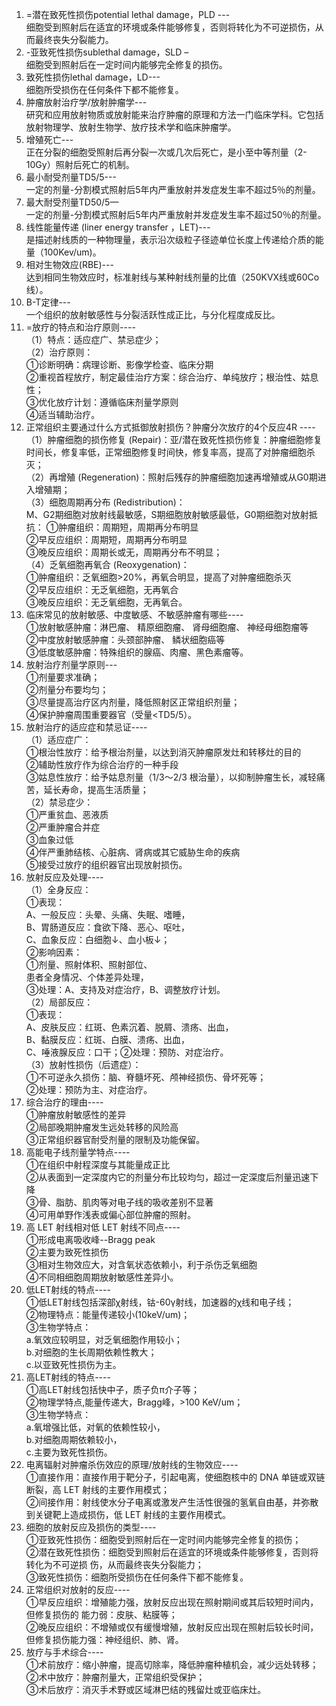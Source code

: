 1. =潜在致死性损伤potential lethal damage，PLD ---  
细胞受到照射后在适宜的环境或条件能够修复，否则将转化为不可逆损伤，从而最终丧失分裂能力。  
2. -亚致死性损伤sublethal damage，SLD –  
细胞受到照射后在一定时间内能够完全修复的损伤。  
3. 致死性损伤lethal damage，LD---  
细胞所受损伤在任何条件下都不能修复。  
4. 肿瘤放射治疗学/放射肿瘤学---  
研究和应用放射物质或放射能来治疗肿瘤的原理和方法一门临床学科。它包括放射物理学、放射生物学、放疗技术学和临床肿瘤学。  
5. 增殖死亡---  
正在分裂的细胞受照射后再分裂一次或几次后死亡，是小至中等剂量（2-10Gy）照射后死亡的机制。  
6. 最小耐受剂量TD5/5---  
一定的剂量-分割模式照射后5年内严重放射并发症发生率不超过5％的剂量。  
7. 最大耐受剂量TD50/5—  
一定的剂量-分割模式照射后5年内严重放射并发症发生率不超过50％的剂量。  
8. 线性能量传递 (liner energy transfer ，LET)---   
是描述射线质的一种物理量，表示沿次级粒子径迹单位长度上传递给介质的能量（100Kev/um)。  
9. 相对生物效应(RBE)---  
达到相同生物效应时，标准射线与某种射线剂量的比值（250KVX线或60Co线）。  
10. B-T定律---  
一个组织的放射敏感性与分裂活跃性成正比，与分化程度成反比。      
11. =放疗的特点和治疗原则----  
（1）特点：适应症广、禁忌症少；  
（2）治疗原则：  
①诊断明确：病理诊断、影像学检查、临床分期  
②重视首程放疗，制定最佳治疗方案：综合治疗、单纯放疗；根治性、姑息性；  
③优化放疗计划：遵循临床剂量学原则  
④适当辅助治疗。  
12. 正常组织主要通过什么方式抵御放射损伤？肿瘤分次放疗的4个反应4R ----  
（1）肿瘤细胞的损伤修复 (Repair)：亚/潜在致死性损伤修复：肿瘤细胞修复时间长，修复率低，正常细胞修复时间快，修复率高，提高了对肿瘤细胞杀灭；  
（2）再增殖 (Regeneration)：照射后残存的肿瘤细胞加速再增殖或从G0期进入增殖期；  
（3）细胞周期再分布 (Redistribution)：  
M、G2期细胞对放射线最敏感，S期细胞放射敏感最低，G0期细胞对放射抵抗：
①肿瘤组织：周期短，周期再分布明显   
②早反应组织：周期短，周期再分布明显  
③晚反应组织：周期长或无，周期再分布不明显；  
（4）乏氧细胞再氧合 (Reoxygenation)：  
①肿瘤组织：乏氧细胞>20%，再氧合明显，提高了对肿瘤细胞杀灭  
②早反应组织：无乏氧细胞，无再氧合  
③晚反应组织：无乏氧细胞，无再氧合。  
13. 临床常见的放射敏感、中度敏感、不敏感肿瘤有哪些----  
①放射敏感肿瘤：淋巴瘤、 精原细胞瘤、 肾母细胞瘤、 神经母细胞瘤等   
②中度放射敏感肿瘤：头颈部肿瘤、 鳞状细胞癌等   
③低度敏感肿瘤：特殊组织的腺癌、肉瘤、黑色素瘤等。  
14. 放射治疗剂量学原则---  
①剂量要求准确；    
②剂量分布要均匀；  
③尽量提高治疗区内剂量，降低照射区正常组织剂量；  
④保护肿瘤周围重要器官（受量<TD5/5）。  
15. 放射治疗的适应症和禁忌证----  
（1）适应症广：  
①根治性放疗：给予根治剂量，以达到消灭肿瘤原发灶和转移灶的目的  
②辅助性放疗作为综合治疗的一种手段  
③姑息性放疗：给予姑息剂量（1/3～2/3 根治量），以抑制肿瘤生长，减轻痛苦，延长寿命，提高生活质量；  
（2）禁忌症少：  
①严重贫血、恶液质    
②严重肿瘤合并症  
③血象过低  
④伴严重肺结核、心脏病、肾病或其它威胁生命的疾病  
⑤接受过放疗的组织器官出现放射损伤。  
16. 放射反应及处理----  
（1）全身反应：  
①表现：  
A、一般反应：头晕、头痛、失眠、嗜睡，  
B、胃肠道反应：食欲下降、恶心、呕吐，  
C、血象反应：白细胞↓、血小板↓；  
②影响因素：  
①剂量、照射体积、照射部位、  
患者全身情况、个体差异处理，  
③处理：A、支持及对症治疗，B、调整放疗计划。  
（2）局部反应：  
①表现：  
A、皮肤反应：红斑、色素沉着、脱屑、溃疡、出血，  
B、黏膜反应：红斑、白膜、溃疡、出血，  
C、唾液腺反应：口干；②处理：预防、对症治疗。  
（3）放射性损伤（后遗症）：  
①不可逆永久损伤：脑、脊髓坏死、颅神经损伤、骨坏死等；  
②处理：预防为主、对症治疗。  
17. 综合治疗的理由----  
①肿瘤放射敏感性的差异  
②局部晚期肿瘤发生远处转移的风险高  
③正常组织器官耐受剂量的限制及功能保留。  
18. 高能电子线剂量学特点----  
①在组织中射程深度与其能量成正比  
②从表面到一定深度内它的剂量分布比较均匀，超过一定深度后剂量迅速下降  
③骨、脂肪、肌肉等对电子线的吸收差别不显著  
④可用单野作浅表或偏心部位肿瘤的照射。  
19. 高 LET 射线相对低 LET 射线不同点----  
①形成电离吸收峰--Bragg peak   
②主要为致死性损伤  
③相对生物效应大，对含氧状态依赖小，利于杀伤乏氧细胞  
④不同相细胞周期放射敏感性差异小。  
20. 低LET射线的特点----  
①低LET射线包括深部χ射线，钴-60γ射线，加速器的χ线和电子线；  
②物理特点：能量传递较小(10keV/um)；  
③生物学特点：  
a.氧效应较明显，对乏氧细胞作用较小；  
b.对细胞的生长周期依赖性教大；         
c.以亚致死性损伤为主。  
21. 高LET射线的特点----  
①高LET射线包括快中子，质子负π介子等；  
②物理学特点,能量传递大，Bragg峰，>100 KeV/um；  
③生物学特点：  
a.氧增强比低，对氧的依赖性较小，  
b.对细胞周期依赖较小，  
c.主要为致死性损伤。  
22. 电离辐射对肿瘤杀伤效应的原理/放射线的生物效应----  
①直接作用：直接作用于靶分子，引起电离，使细胞核中的 DNA 单链或双链断裂，高 LET 射线的主要作用模式；  
②间接作用：射线使水分子电离或激发产生活性很强的氢氧自由基，并弥散到关键靶上造成损伤，低 LET 射线的主要作用模式。  
23. 细胞的放射反应及损伤的类型----  
①亚致死性损伤：细胞受到照射后在一定时间内能够完全修复的损伤；  
②潜在致死性损伤：细胞受到照射后在适宜的环境或条件能够修复，否则将转化为不可逆损
伤，从而最终丧失分裂能力；  
③致死性损伤：细胞所受损伤在任何条件下都不能修复。  
24. 正常组织对放射的反应----  
①早反应组织：增殖能力强，放射反应出现在照射期间或其后较短时间内，但修复损伤的 
能力弱：皮肤、粘膜等；  
②晚反应组织：不增殖或仅有缓慢增殖，放射反应出现在照射后较长时间，但修复损伤能力强：神经组织、肺、肾。  
25. 放疗与手术综合----  
①术前放疗：缩小肿瘤，提高切除率，降低肿瘤种植机会，减少远处转移；  
②术中放疗：肿瘤剂量大，正常组织受保护；  
③术后放疗：消灭手术野或区域淋巴结的残留灶或亚临床灶。  